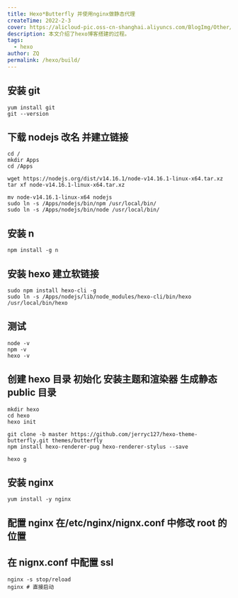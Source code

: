 ```yaml
---
title: Hexo*Butterfly 并使用nginx做静态代理
createTime: 2022-2-3
cover: https://alicloud-pic.oss-cn-shanghai.aliyuncs.com/BlogImg/Other/Hexo_%E7%8E%AF%E5%A2%83%E6%90%AD%E5%BB%BA/%E5%B0%81%E9%9D%A2.jpg
description: 本文介绍了hexo博客搭建的过程。
tags:
  - hexo
author: ZQ
permalink: /hexo/build/
---
```


## 安装 git

```shell
yum install git
git --version
```

## 下载 nodejs 改名 并建立链接

```shell
cd /
mkdir Apps
cd /Apps

wget https://nodejs.org/dist/v14.16.1/node-v14.16.1-linux-x64.tar.xz
tar xf node-v14.16.1-linux-x64.tar.xz

mv node-v14.16.1-linux-x64 nodejs
sudo ln -s /Apps/nodejs/bin/npm /usr/local/bin/
sudo ln -s /Apps/nodejs/bin/node /usr/local/bin/
```

## 安装 n

```shell
npm install -g n
```

## 安装 hexo 建立软链接

```shell
sudo npm install hexo-cli -g
sudo ln -s /Apps/nodejs/lib/node_modules/hexo-cli/bin/hexo /usr/local/bin/hexo
```

## 测试

```shell
node -v
npm -v
hexo -v
```

## 创建 hexo 目录 初始化 安装主题和渲染器 生成静态 public 目录

```shell
mkdir hexo
cd hexo
hexo init

git clone -b master https://github.com/jerryc127/hexo-theme-butterfly.git themes/butterfly
npm install hexo-renderer-pug hexo-renderer-stylus --save

hexo g
```

## 安装 nginx

```shell
yum install -y nginx
```

## 配置 nginx 在/etc/nginx/nignx.conf 中修改 root 的位置

## 在 nignx.conf 中配置 ssl

```shell
nginx -s stop/reload
nginx # 直接启动
```
